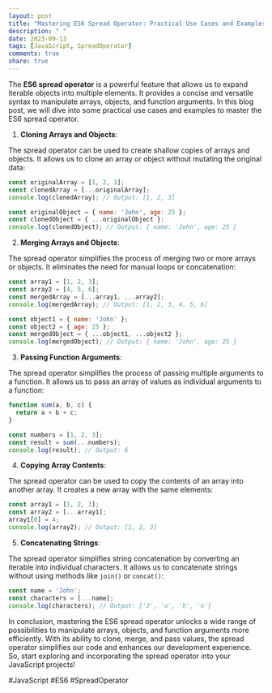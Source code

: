 ```yaml
---
layout: post
title: "Mastering ES6 Spread Operator: Practical Use Cases and Examples"
description: " "
date: 2023-09-13
tags: [JavaScript, SpreadOperator]
comments: true
share: true
---
```


The **ES6 spread operator** is a powerful feature that allows us to expand iterable objects into multiple elements. It provides a concise and versatile syntax to manipulate arrays, objects, and function arguments. In this blog post, we will dive into some practical use cases and examples to master the ES6 spread operator.

1. **Cloning Arrays and Objects**:

The spread operator can be used to create shallow copies of arrays and objects. It allows us to clone an array or object without mutating the original data:

```javascript
const originalArray = [1, 2, 3];
const clonedArray = [...originalArray];
console.log(clonedArray); // Output: [1, 2, 3]

const originalObject = { name: 'John', age: 25 };
const clonedObject = { ...originalObject };
console.log(clonedObject); // Output: { name: 'John', age: 25 }
```

2. **Merging Arrays and Objects**:

The spread operator simplifies the process of merging two or more arrays or objects. It eliminates the need for manual loops or concatenation:

```javascript
const array1 = [1, 2, 3];
const array2 = [4, 5, 6];
const mergedArray = [...array1, ...array2];
console.log(mergedArray); // Output: [1, 2, 3, 4, 5, 6]

const object1 = { name: 'John' };
const object2 = { age: 25 };
const mergedObject = { ...object1, ...object2 };
console.log(mergedObject); // Output: { name: 'John', age: 25 }
```

3. **Passing Function Arguments**:

The spread operator simplifies the process of passing multiple arguments to a function. It allows us to pass an array of values as individual arguments to a function:

```javascript
function sum(a, b, c) {
  return a + b + c;
}

const numbers = [1, 2, 3];
const result = sum(...numbers);
console.log(result); // Output: 6
```

4. **Copying Array Contents**:

The spread operator can be used to copy the contents of an array into another array. It creates a new array with the same elements:

```javascript
const array1 = [1, 2, 3];
const array2 = [...array1];
array1[0] = 4;
console.log(array2); // Output: [1, 2, 3]
```

5. **Concatenating Strings**:

The spread operator simplifies string concatenation by converting an iterable into individual characters. It allows us to concatenate strings without using methods like `join()` or `concat()`:

```javascript
const name = 'John';
const characters = [...name];
console.log(characters); // Output: ['J', 'o', 'h', 'n']
```

In conclusion, mastering the ES6 spread operator unlocks a wide range of possibilities to manipulate arrays, objects, and function arguments more efficiently. With its ability to clone, merge, and pass values, the spread operator simplifies our code and enhances our development experience. So, start exploring and incorporating the spread operator into your JavaScript projects!

#JavaScript #ES6 #SpreadOperator